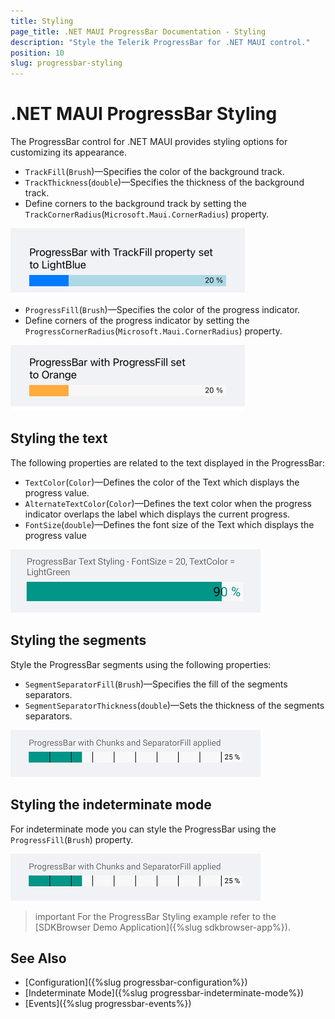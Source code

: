```yaml
---
title: Styling
page_title: .NET MAUI ProgressBar Documentation - Styling
description: "Style the Telerik ProgressBar for .NET MAUI control."
position: 10
slug: progressbar-styling
---
```


# .NET MAUI ProgressBar Styling

The ProgressBar control for .NET MAUI provides styling options for customizing its appearance.

* `TrackFill`(`Brush`)&mdash;Specifies the color of the background track.
* `TrackThickness`(`double`)&mdash;Specifies the thickness of the background track.
* Define corners to the background track by setting the `TrackCornerRadius`(`Microsoft.Maui.CornerRadius`) property.

<snippet id='progressbar-styling-trackfill'/>

![ProgressBar Track Fill](images/progressbar-styling-track-fill.png)

* `ProgressFill`(`Brush`)&mdash;Specifies the color of the progress indicator.
* Define corners of the progress indicator by setting the `ProgressCornerRadius`(`Microsoft.Maui.CornerRadius`) property. 

<snippet id='progressbar-styling-progressfill'/>

![ProgressBar Progress Fill](images/progressbar-styling-progress-fill.png)

## Styling the text

The following properties are related to the text displayed in the ProgressBar:

* `TextColor`(`Color`)&mdash;Defines the color of the Text which displays the progress value.
* `AlternateTextColor`(`Color`)&mdash;Defines the text color when the progress indicator overlaps the label which displays the current progress.
* `FontSize`(`double`)&mdash;Defines the font size of the Text which displays the progress value

<snippet id='progressbar-styling-text'/>

![ProgressBar Text Styling](images/progressbar-styling-text.png)

## Styling the segments

Style the ProgressBar segments using the following properties:

* `SegmentSeparatorFill`(`Brush`)&mdash;Specifies the fill of the segments separators.
* `SegmentSeparatorThickness`(`double`)&mdash;Sets the thickness of the segments separators.

<snippet id='progressbar-styling-separator-segments'/>

![ProgressBar Segments Separator Fill](images/progressbar-styling-segments-separator.png)

## Styling the indeterminate mode

For indeterminate mode you can style the ProgressBar using the `ProgressFill`(`Brush`) property.

<snippet id='progressbar-styling-separator-segments'/>

![ProgressBar Style the indeterminate mode fill](images/progressbar-styling-segments-separator.png)

>important For the ProgressBar Styling example refer to the [SDKBrowser Demo Application]({%slug sdkbrowser-app%}).

## See Also

- [Configuration]({%slug progressbar-configuration%})
- [Indeterminate Mode]({%slug progressbar-indeterminate-mode%})
- [Events]({%slug progressbar-events%})

